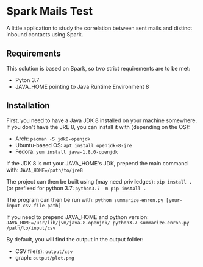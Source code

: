 # Spark Mails Test

A little application to study the correlation between sent mails and distinct inbound contacts using Spark.

## Requirements

This solution is based on Spark, so two strict requirements are to be met:

 - Pyton 3.7
 - JAVA_HOME pointing to Java Runtime Environment 8

## Installation

First, you need to have a Java JDK 8 installed on your machine somewhere.
If you don't have the JRE 8, you can install it with (depending on the OS):
 - Arch: `pacman -S jdk8-openjdk`
 - Ubuntu-based OS: `apt install openjdk-8-jre`
 - Fedora: `yum install java-1.8.0-openjdk`
 
If the JDK 8 is not your JAVA_HOME's JDK, prepend the main command with: `JAVA_HOME=/path/to/jre8`

The project can then be built using (may need priviledges): `pip install .` (or prefixed for python 3.7: `python3.7 -m pip install .`

The program can then be run with:
```python summarize-enron.py [your-input-csv-file-path]```

If you need to prepend JAVA_HOME and python version:
```JAVA_HOME=/usr/lib/jvm/java-8-openjdk/ python3.7 summarize-enron.py /path/to/input/csv```

By default, you will find the output in the output folder:
 - CSV file(s): `output/csv`
 - graph: `output/plot.png`
